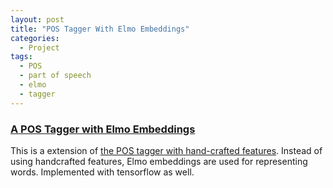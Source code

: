 ```yaml
---
layout: post
title: "POS Tagger With Elmo Embeddings"
categories:
  - Project
tags:
  - POS
  - part of speech
  - elmo
  - tagger
---
```


### [A POS Tagger with Elmo Embeddings](https://github.com/kazzyabe/POS_Elmo)

This is a extension of [the POS tagger with hand-crafted features](/project/2021/01/13/project-hand.html). Instead of using handcrafted features, Elmo embeddings are used for representing words. Implemented with tensorflow as well.